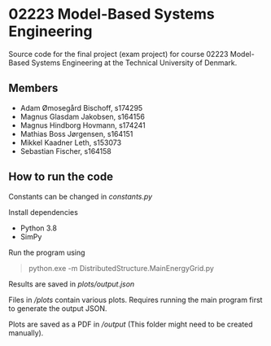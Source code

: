 # 02223 Model-Based Systems Engineering
Source code for the final project (exam project) for course 02223 Model-Based Systems Engineering at the Technical University of Denmark.

## Members
- Adam Ømosegård Bischoff, s174295
- Magnus Glasdam Jakobsen, s164156
- Magnus Hindborg Hovmann, s174241
- Mathias Boss Jørgensen, s164151
- Mikkel Kaadner Leth, s153073
- Sebastian Fischer, s164158

## How to run the code
Constants can be changed in _constants.py_

Install dependencies
- Python 3.8
- SimPy

Run the program using 
>python.exe -m DistributedStructure.MainEnergyGrid.py

Results are saved in _plots/output.json_

Files in _/plots_ contain various plots. Requires running the main program first to generate the output JSON.

Plots are saved as a PDF in _/output_ (This folder might need to be created manually).